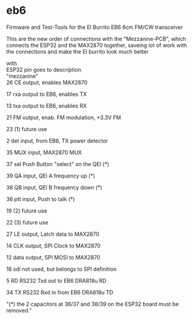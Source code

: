 # eb6
Firmware and Test-Tools for the El Burrito EB6 6cm FM/CW transceiver 

This are the new order of connections  with the "Mezzanine-PCB", which
connects the ESP32 and the MAX2870 together, saveing lot of work with the 
connections and make the El burrito look much better

with 			
ESP32 pin	goes to	 description	
"mezzanine"			
26	 CE  	 output, enables MAX2870

17	 rxa 	 output to EB6, enables TX 

13	 txa 	 output to EB6, enables RX

21	 FM  	 output, enab. FM modulation, +3.3V FM	

23	 (1) 	 future use

2	 det 	 input, from EB6, TX power detector 

35	 MUX 	 input, MAX2870 MUX	

37	 sel 	 Push Button "select" on the QEI (*)

39	 QA  	 input, QEI A 	 frequency up (*)

38	 QB  	 input, QEI B 	 frequency down (*)

36	 ptt 	 input, Push to talk (*)

19	 (2) 	 future use

22	 (3) 	 future use

27	 LE  	 output, Latch data to MAX2870	

14	 CLK 	 output, SPI Clock to MAX2870	

12	 data	 output, SPI MOSI to MAX2870

18	 sdi 	 not used, but belongs to SPI definition

5	 RD  	 RS232 Txd out to EB6 DRA818u RD 

34	 TX  	 RS232 Rxd in from EB6 DRA818u TD 	
			
"(*) the 2 capacitors at 36/37 and 38/39 on the ESP32
board must be removed."			
